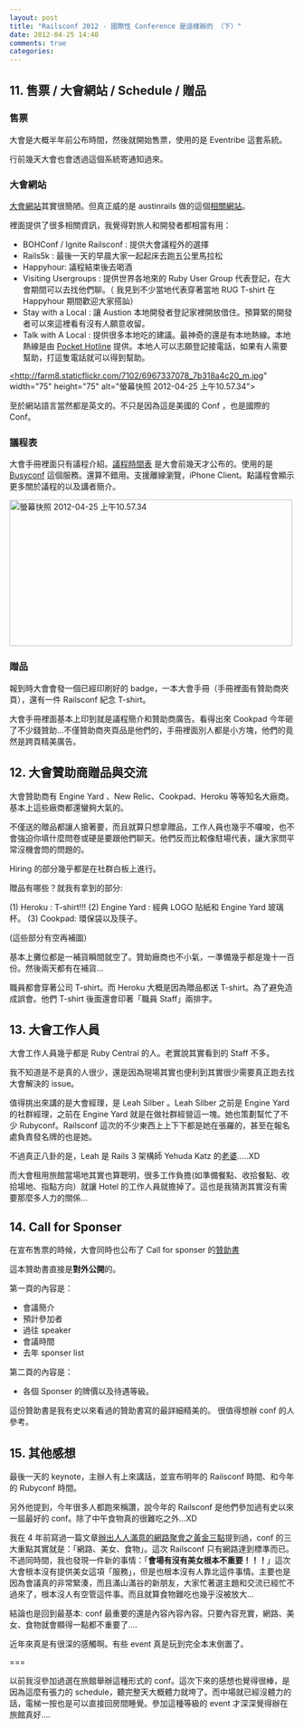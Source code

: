 ```yaml
---
layout: post
title: "Railsconf 2012 - 國際性 Conference 是這樣辦的 （下）"
date: 2012-04-25 14:40
comments: true
categories: 
---
```



## 11.  售票 / 大會網站 / Schedule / 贈品

### 售票

大會是大概半年前公布時間，然後就開始售票，使用的是 Eventribe 這套系統。

行前幾天大會也會透過這個系統寄通知過來。

### 大會網站

[大會網站](http://railsconf2012.com)其實很簡陋。但真正威的是 austinrails 做的這個[相關網站](http://railsconf.austinonrails.org)。

裡面提供了很多相關資訊，我覺得對旅人和開發者都相當有用：

* BOHConf / Ignite Railsconf : 提供大會議程外的選擇
* Rails5k : 最後一天的早晨大家一起起床去跑五公里馬拉松
* Happyhour: 議程結束後去喝酒
* Visiting Usergroups : 提供世界各地來的 Ruby User Group 代表登記，在大會期間可以去找他們聊。（ 我見到不少當地代表穿著當地 RUG T-shirt 在 Happyhour 期間歡迎大家搭訕）
* Stay with a Local : 讓 Austion 本地開發者登記家裡開放借住。預算緊的開發者可以來這裡看有沒有人願意收留。
* Talk with A Local : 提供很多本地吃的建議。最神奇的還是有本地熱線。本地熱線是由 [Pocket Hotline](http://pockethotline.com) 提供。本地人可以志願登記接電話，如果有人需要幫助，打這隻電話就可以得到幫助。

<a href="http://www.flickr.com/photos/xdite/6967337078/" title="螢幕快照 2012-04-25 上午10.57.34 by xdite, on Flickr"><http://farm8.staticflickr.com/7102/6967337078_7b318a4c20_m.jpg" width="75" height="75" alt="螢幕快照 2012-04-25 上午10.57.34"></a>

至於網站語言當然都是英文的。不只是因為這是美國的 Conf ，也是國際的 Conf。


### 議程表

大會手冊裡面只有議程介紹。[議程時間表](http://railsconf2012.busyconf.com/schedule/full) 是大會前幾天才公布的。使用的是 [Busyconf](http://busyconf.com) 這個服務。還算不錯用。支援離線瀏覽，iPhone Client。點議程會顯示更多關於議程的以及講者簡介。

<a href="http://www.flickr.com/photos/xdite/6966910996/" title="螢幕快照 2012-04-25 上午10.57.34 by xdite, on Flickr"><img src="http://farm8.staticflickr.com/7232/6966910996_06d235f0f6.jpg" width="500" height="259" alt="螢幕快照 2012-04-25 上午10.57.34"></a>

### 贈品

報到時大會會發一個已經印刷好的 badge，一本大會手冊（手冊裡面有贊助商夾頁），還有一件 Railsconf 紀念 T-shirt。

大會手冊裡面基本上印到就是議程簡介和贊助商廣告。看得出來 Cookpad 今年砸了不少錢贊助…不僅贊助商夾頁品是他們的，手冊裡面別人都是小方塊，他們的竟然是跨頁精美廣告。

## 12. 大會贊助商贈品與交流

大會贊助商有 Engine Yard 、New Relic、Cookpad、Heroku 等等知名大廠商。基本上這些廠商都還蠻夠大氣的。

不僅送的贈品都讓人搶著要，而且就算只想拿贈品，工作人員也幾乎不囉唆，也不會強迫你填什麼問卷或硬是要跟他們聊天。他們反而比較像駐場代表，讓大家問平常沒機會問的問題的。

Hiring 的部分幾乎都是在社群白板上進行。

贈品有哪些？就我有拿到的部分:

(1) Heroku : T-shirt!!!
(2) Engine Yard : 經典 LOGO 貼紙和 Engine Yard 玻璃杯。
(3) Cookpad: 環保袋以及筷子。

(這些部分有空再補圖）

基本上攤位都是一補貨瞬間就空了。贊助廠商也不小氣，一準備幾乎都是幾十一百份。然後兩天都有在補貨…

職員都會穿著公司 T-shirt。而 Heroku 大概是因為贈品都送 T-shirt。為了避免造成誤會。他們 T-shirt 後面還會印著「職員 Staff」兩排字。

## 13. 大會工作人員

大會工作人員幾乎都是 Ruby Central 的人。老實說其實看到的 Staff 不多。

我不知道是不是真的人很少，還是因為現場其實也便利到其實很少需要真正跑去找大會解決的 issue。

值得挑出來講的是大會經理，是 Leah Silber 。Leah Silber 之前是 Engine Yard 的社群經理，之前在 Engine Yard 就是在做社群經營這一塊。她也策劃幫忙了不少 Rubyconf。Railsconf 這次的不少東西上上下下都是她在張羅的，甚至在報名處負責發名牌的也是她。

不過真正八卦的是，Leah 是 Rails 3 架構師 Yehuda Katz 的[老婆](http://www.onlysimchas.com/v4/index.cfm/fuseaction:simcha.view/simchaid:31333).....XD

而大會租用旅館當場地其實也算聰明，很多工作負擔(如準備餐點、收拾餐點、收拾場地、指點方向）就讓 Hotel 的工作人員就擔掉了。這也是我猜測其實沒有需要那麼多人力的關係…

## 14. Call for Sponser

在宣布售票的時候，大會同時也公布了 Call for sponser 的[贊助書](http://railsconf2012.com/assets/prospectus2012.pdf)

這本贊助書直接是**對外公開**的。

第一頁的內容是：

* 會議簡介
* 預計參加者
* 過往 speaker 
* 會議時間
* 去年 sponser list

第二頁的內容是：

* 各個 Sponser 的牌價以及待遇等級。

這份贊助書是我有史以來看過的贊助書寫的最詳細精美的。
很值得想辦 conf 的人參考。

## 15. 其他感想

最後一天的 keynote，主辦人有上來講話，並宣布明年的 Railsconf 時間、和今年的 Rubyconf 時間。

另外他提到，今年很多人都跑來稱讚，說今年的 Railsconf 是他們參加過有史以來一屆最好的 conf。除了中午食物真的很難吃之外…XD

我在 4 年前寫過一篇文章[辦出人人滿意的網路聚會之黃金三點](http://wp.xdite.net/?p=564)提到過，conf 的三大重點其實就是：「網路、美女、食物」。這次 Railsconf 只有網路達到標準而已。不過同時間，我也發現一件新的事情：「**會場有沒有美女根本不重要！！！**」這次大會根本沒有提供美女這項「服務」，但是也根本沒有人靠北這件事情。主要也是因為會議真的非常緊湊，而且滿山滿谷的新朋友，大家忙著選主題和交流已經忙不過來了，根本沒人有空管這件事。而且就算食物難吃也幾乎沒被放大…

結論也是回到最基本: conf 最重要的還是內容內容內容。只要內容充實，網路、美女、食物就會顯得一點都不重要了....

近年來真是有很深的感觸啊。有些 event 真是玩到完全本末倒置了。

===

以前我沒參加過選在旅館舉辦這種形式的 conf。這次下來的感想也覺得很棒，是因為這麼有張力的 schedule，聽完整天大概體力就垮了。而中場就已經沒體力的話，電梯一按也是可以直接回房間睡覺。參加這種等級的 event 才深深覺得辦在旅館真好....


